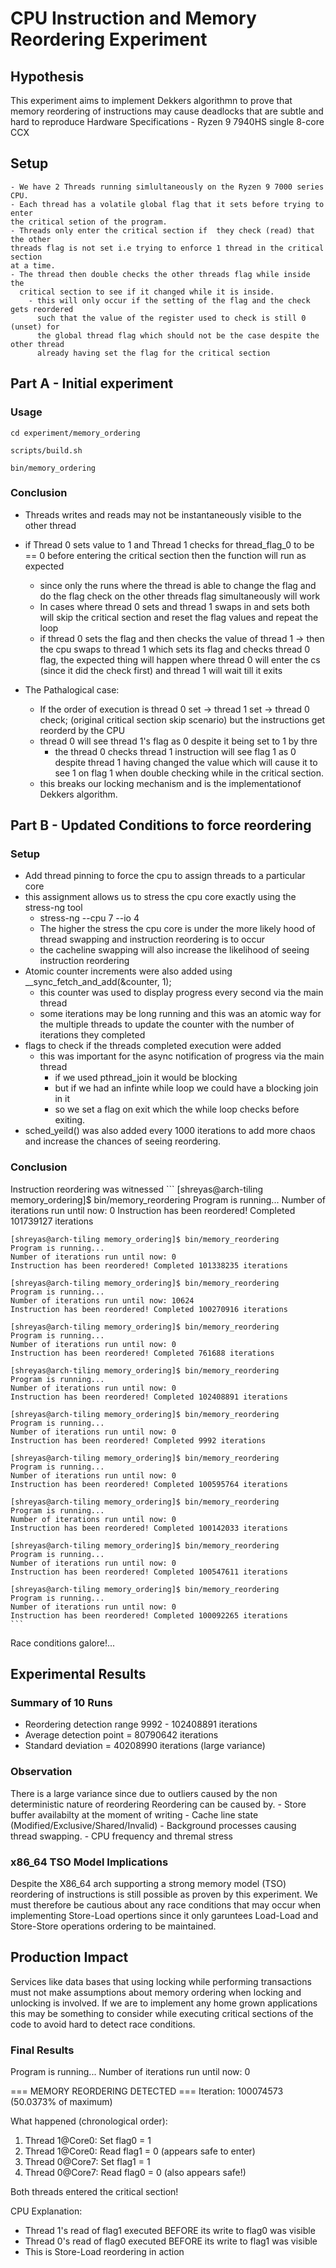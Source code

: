 # CPU Instruction and Memory Reordering Experiment

## Hypothesis
This experiment aims to implement Dekkers algorithmn to prove that memory reordering 
of instructions may cause deadlocks that are subtle and hard to reproduce
Hardware Specifications - Ryzen 9 7940HS single 8-core CCX

## Setup
    - We have 2 Threads running simlultaneously on the Ryzen 9 7000 series CPU.
    - Each thread has a volatile global flag that it sets before trying to enter
    the critical setion of the program.
    - Threads only enter the critical section if  they check (read) that the other
    threads flag is not set i.e trying to enforce 1 thread in the critical section
    at a time.
    - The thread then double checks the other threads flag while inside the
      critical section to see if it changed while it is inside.
        - this will only occur if the setting of the flag and the check gets reordered
          such that the value of the register used to check is still 0 (unset) for 
          the global thread flag which should not be the case despite the other thread 
          already having set the flag for the critical section

## Part A - Initial experiment

### Usage
```
cd experiment/memory_ordering

scripts/build.sh

bin/memory_ordering
```

### Conclusion
- Threads writes and reads may not be instantaneously visible to the other thread
- if Thread 0 sets value to 1 and Thread 1 checks for thread_flag_0 to be == 0
  before entering the critical section then the function will run as expected
    - since only the runs where the thread is able to change the flag and do 
      the flag check on the other threads flag simultaneously will work
    - In cases where thread 0 sets and thread 1 swaps in and sets both will skip 
      the critical section and reset the flag values and repeat the loop
    - if thread 0 sets the flag and then checks the value of thread 1
    -> then the cpu swaps to thread 1 which sets its flag and checks thread 0
    flag, the expected thing  will happen where thread 0 will enter the cs (since
    it did the check first) and thread 1 will wait till it exits

- The Pathalogical case:
    - If the order of execution is thread 0 set -> thread 1 set -> thread 0 check; 
      (original critical section skip scenario) but the instructions get 
      reorderd by the CPU 
    - thread 0 will see thread 1's flag as 0 despite it being set to 1 by thre
        - the thread 0 checks thread 1 instruction will see flag 1 as 0 despite
        thread 1 having changed the value which will cause it to see 1 on flag 1
        when double checking while in the critical section.
    - this breaks our locking mechanism and is the implementationof Dekkers algorithm.

## Part B - Updated Conditions to force reordering

### Setup
- Add thread pinning to force the cpu to assign threads to a particular core
- this assignment allows us to stress the cpu core exactly using the stress-ng tool
    - stress-ng --cpu 7 --io 4
    - The higher the stress the cpu core is under the more likely hood of thread
      swapping and instruction reordering is to occur
    - the cacheline swapping will also increase the likelihood of seeing instruction
      reordering
- Atomic counter increments were also added using __sync_fetch_and_add(&counter, 1);
    - this counter was used to display progress every second via the main thread
    - some iterations may be long running and this was an atomic way for the multiple
      threads to update the counter with the number of iterations they completed
- flags to check if the threads completed execution were added
    - this was important for the async notification of progress via the main thread
        - if we used pthread_join it would be blocking
        - but if we had an infinte while loop we could have a blocking join in it
        - so we set a flag on exit which the while loop checks before exiting.
- sched_yeild() was also added every 1000 iterations to add more chaos and increase
  the chances of seeing reordering.

### Conclusion
Instruction reordering was witnessed 
    ```
    [shreyas@arch-tiling memory_ordering]$ bin/memory_reordering
    Program is running...
    Number of iterations run until now: 0
    Instruction has been reordered! Completed 101739127 iterations

    [shreyas@arch-tiling memory_ordering]$ bin/memory_reordering
    Program is running...
    Number of iterations run until now: 0
    Instruction has been reordered! Completed 101338235 iterations

    [shreyas@arch-tiling memory_ordering]$ bin/memory_reordering
    Program is running...
    Number of iterations run until now: 10624
    Instruction has been reordered! Completed 100270916 iterations

    [shreyas@arch-tiling memory_ordering]$ bin/memory_reordering
    Program is running...
    Number of iterations run until now: 0
    Instruction has been reordered! Completed 761688 iterations

    [shreyas@arch-tiling memory_ordering]$ bin/memory_reordering
    Program is running...
    Number of iterations run until now: 0
    Instruction has been reordered! Completed 102408891 iterations

    [shreyas@arch-tiling memory_ordering]$ bin/memory_reordering
    Program is running...
    Number of iterations run until now: 0
    Instruction has been reordered! Completed 9992 iterations

    [shreyas@arch-tiling memory_ordering]$ bin/memory_reordering
    Program is running...
    Number of iterations run until now: 0
    Instruction has been reordered! Completed 100595764 iterations

    [shreyas@arch-tiling memory_ordering]$ bin/memory_reordering
    Program is running...
    Number of iterations run until now: 0
    Instruction has been reordered! Completed 100142033 iterations

    [shreyas@arch-tiling memory_ordering]$ bin/memory_reordering
    Program is running...
    Number of iterations run until now: 0
    Instruction has been reordered! Completed 100547611 iterations

    [shreyas@arch-tiling memory_ordering]$ bin/memory_reordering
    Program is running...
    Number of iterations run until now: 0
    Instruction has been reordered! Completed 100092265 iterations
    ```
Race conditions galore!...

## Experimental Results

### Summary of 10 Runs
- Reordering detection range 9992 - 102408891 iterations
- Average detection point = 80790642 iterations
- Standard deviation = 40208990 iterations (large variance)

### Observation
There is a large variance since due to outliers caused by the non deterministic
nature of reordering
Reordering can be caused by.
    - Store buffer availabilty at the moment of writing
    - Cache line state (Modified/Exclusive/Shared/Invalid)
    - Background processes causing thread swapping.
    - CPU frequency and thremal stress

### x86_64 TSO Model Implications
Despite the X86_64 arch supporting a strong memory model (TSO)
reordering of instructions is still possible as proven by this experiment.
We must therefore be cautious about any race conditions that may occur 
when implementing Store-Load opertions since it only garuntees Load-Load and
Store-Store operations ordering to be maintained.

## Production Impact
Services like data bases that using locking while performing transactions
must not make assumptions about memory ordering when locking and unlocking
is involved.
If we are to implement any home grown applications this may be something to 
consider while executing critical sections of the code to avoid hard to 
detect race conditions.

### Final Results
Program is running...
Number of iterations run until now: 0

=== MEMORY REORDERING DETECTED ===
Iteration: 100074573 (50.0373% of maximum)

What happened (chronological order):
1. Thread 1@Core0: Set flag0 = 1
2. Thread 1@Core0: Read flag1 = 0 (appears safe to enter)
3. Thread 0@Core7: Set flag1 = 1
4. Thread 0@Core7: Read flag0 = 0 (also appears safe!)

Both threads entered the critical section!

CPU Explanation:
- Thread 1's read of flag1 executed BEFORE its write to flag0 was visible
- Thread 0's read of flag0 executed BEFORE its write to flag1 was visible
- This is Store-Load reordering in action
